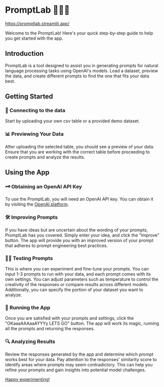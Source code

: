 # PromptLab 👩🏻‍🔬

https://promptlab.streamlit.app/

Welcome to the PromptLab! Here's your quick step-by-step guide to help you get started with the app.

## Introduction
PromptLab is a tool designed to assist you in generating prompts for natural language processing tasks using OpenAI's models. Load a dataset, preview the data, and create different prompts to find the one that fits your data best.

## Getting Started

### 🔄 Connecting to the data
Start by uploading your own csv table or a provided demo dataset.

### 📊 Previewing Your Data
After uploading the selected table, you should see a preview of your data. Ensure that you are working with the correct table before proceeding to create prompts and analyze the results.

## Using the App

### 🗝️ Obtaining an OpenAI API Key
To use the PromptLab, you will need an OpenAI API key. You can obtain it by visiting the [OpenAI platform](https://platform.openai.com/account/api-keys).

### 🛠️ Improving Prompts
If you have ideas but are uncertain about the wording of your prompts, PromptLab has you covered. Simply enter your idea, and click the "Improve" button. The app will provide you with an improved version of your prompt that adheres to prompt engineering best practices.

### 🤹‍♂️ Testing Prompts
This is where you can experiment and fine-tune your prompts. You can input 1-3 prompts to run with your data, and each prompt comes with its own settings. You can adjust parameters such as temperature to control the creativity of the responses or compare results across different models. Additionally, you can specify the portion of your dataset you want to analyze.

### 🎢 Running the App
Once you are satisfied with your prompts and settings, click the "OKaaaAAAaaAYYYy LETS GO" button. The app will work its magic, running all the prompts and returning the responses.

### 🔍 Analyzing Results
Review the responses generated by the app and determine which prompt works best for your data. Pay attention to the responses' similarity score to identify areas where prompts may seem contradictory. This can help you refine your prompts and gain insights into potential model challenges.

[Happy experimenting!](https://promptlab.streamlit.app/)